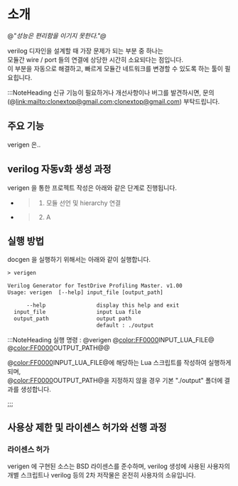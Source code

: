 # 소개

@<i>"성능은 편리함을 이기지 못한다."@</i>
 
verilog 디자인을 설계할 때 가장 문제가 되는 부분 중 하나는 \
모듈간 wire / port 들의 연결에 상당한 시간히 소요되다는 점입니다. \
이 부분을 자동으로 해결하고, 빠르게 모듈간 네트워크를 변경할 수 있도록 하는 툴이 필요힙니다.

:::NoteHeading
신규 기능이 필요하거나 개선사항이나 버그를 발견하시면, 문의(@<link:mailto:clonextop@gmail.com;clonextop@gmail.com>) 부탁드립니다.

## 주요 기능

verigen 은..

## verilog 자동v화 생성 과정
verigen 을 통한 프로젝트 작성은 아래와 같은 단계로 진행됩니다.

* >1. 모듈 선언 및 hierarchy 연결 
* >2. A

 
## 실행 방법

docgen 을 실행하기 위해서는 아래와 같이 실행합니다.

```txt
> verigen

Verilog Generator for TestDrive Profiling Master. v1.00
Usage: verigen  [--help] input_file [output_path]

      --help                display this help and exit
  input_file                input Lua file
  output_path               output path
                            default : ./output
```

:::NoteHeading
실행 명령 : @<fixed>verigen @<color:FF0000>INPUT_LUA_FILE@</color>  @<color:FF0000>OUTPUT_PATH@</color>@</fixed>
 
@<color:FF0000>INPUT_LUA_FILE@</color>에 해당하는 Lua 스크립트를 작성하여 실행하게 되며, \
@<color:FF0000>OUTPUT_PATH@</color>을 지정하지 않을 경우 기본 "./output" 폴더에 결과를 생성합니다.

;;;
## 사용상 제한 및 라이센스 허가와 선행 과정

### 라이센스 허가
verigen 에 구현된 소스는 BSD 라이센스를 준수하며, verilog 생성에 사용된 사용자의 개별 스크립트나 verilog 등의 2차 저작물은 온전히 사용자의 소유입니다.
